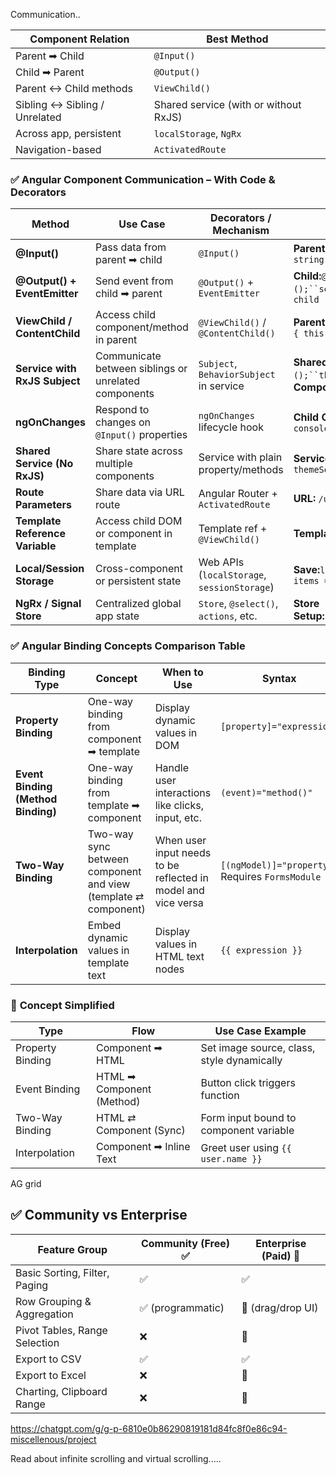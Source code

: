 
Communication..

| Component Relation            | Best Method                           |
| ----------------------------- | ------------------------------------- |
| Parent ➡ Child                | `@Input()`                            |
| Child ➡ Parent                | `@Output()`                           |
| Parent ↔ Child methods        | `ViewChild()`                         |
| Sibling ↔ Sibling / Unrelated | Shared service (with or without RxJS) |
| Across app, persistent        | `localStorage`, `NgRx`                |
| Navigation-based              | `ActivatedRoute`                      |

### ✅ **Angular Component Communication – With Code & Decorators**

| Method                          | Use Case                                             | Decorators / Mechanism                      | Code Example                                                                                                                                                                                                   |
| ------------------------------- | ---------------------------------------------------- | ------------------------------------------- | -------------------------------------------------------------------------------------------------------------------------------------------------------------------------------------------------------------- |
| **@Input()**                    | Pass data from parent ➡ child                        | `@Input()`                                  | **Parent:**`<app-child [title]="pageTitle"></app-child>`**Child:**`@Input() title: string;`                                                                                                                    |
| **@Output() + EventEmitter**    | Send event from child ➡ parent                       | `@Output()` + `EventEmitter`                | **Child:**`@Output() courseSelected = new EventEmitter<string>();``selectCourse(id: string) { this.courseSelected.emit(id); }`**Parent:**`<app-child (courseSelected)="onCourseSelected($event)"></app-child>` |
| **ViewChild / ContentChild**    | Access child component/method in parent              | `@ViewChild()` / `@ContentChild()`          | **Parent:**`@ViewChild(ChildComponent) child!: ChildComponent;``ngAfterViewInit() { this.child.doSomething(); }`                                                                                               |
| **Service with RxJS Subject**   | Communicate between siblings or unrelated components | `Subject`, `BehaviorSubject` in service     | **Shared Service:**`course$ = new Subject<string>();``this.course$.next('Java')`**Subscriber Component:**`this.service.course$.subscribe(course => { ... });`                                                  |
| **ngOnChanges**                 | Respond to changes on `@Input()` properties          | `ngOnChanges` lifecycle hook                | **Child Component:**`@Input() data: any;``ngOnChanges(changes: SimpleChanges) { console.log(changes); }`                                                                                                       |
| **Shared Service (No RxJS)**    | Share state across multiple components               | Service with plain property/methods         | **Service:**`selectedColor = 'blue';`**Components:**`this.color = themeService.selectedColor;`                                                                                                                 |
| **Route Parameters**            | Share data via URL route                             | Angular Router + `ActivatedRoute`           | **URL:** `/user/12`**Component:**`id = this.route.snapshot.paramMap.get('id');`                                                                                                                                |
| **Template Reference Variable** | Access child DOM or component in template            | Template ref + `@ViewChild()`               | **Template:**`<input #userInput>`**TS:**`@ViewChild('userInput') input!: ElementRef;`                                                                                                                          |
| **Local/Session Storage**       | Cross-component or persistent state                  | Web APIs (`localStorage`, `sessionStorage`) | **Save:**`localStorage.setItem('cart', JSON.stringify(cartItems));`**Retrieve:**`const items = JSON.parse(localStorage.getItem('cart'));`                                                                      |
| **NgRx / Signal Store**         | Centralized global app state                         | `Store`, `@select()`, `actions`, etc.       | **Store Setup:**`store.dispatch(addToCart({item}));``store.select('cart').subscribe(...)`                                                                                                                      |


### ✅ **Angular Binding Concepts Comparison Table**

| Binding Type                       | Concept                                                        | When to Use                                                   | Syntax                                               | Code Example                                           |
| ---------------------------------- | -------------------------------------------------------------- | ------------------------------------------------------------- | ---------------------------------------------------- | ------------------------------------------------------ |
| **Property Binding**               | One-way binding from component ➡ template                      | Display dynamic values in DOM                                 | `[property]="expression"`                            | `<img [src]="profileImageUrl">`                        |
| **Event Binding (Method Binding)** | One-way binding from template ➡ component                      | Handle user interactions like clicks, input, etc.             | `(event)="method()"`                                 | `<button (click)="onSubmit()">Submit</button>`         |
| **Two-Way Binding**                | Two-way sync between component and view (template ⇄ component) | When user input needs to be reflected in model and vice versa | `[(ngModel)]="property"`  <br>Requires `FormsModule` | `<input [(ngModel)]="username">`  <br>`{{ username }}` |
| **Interpolation**                  | Embed dynamic values in template text                          | Display values in HTML text nodes                             | `{{ expression }}`                                   | `<h1>Hello, {{ user.name }}!</h1>`                     |

### 🧠 **Concept Simplified**

|Type|Flow|Use Case Example|
|---|---|---|
|Property Binding|Component ➡ HTML|Set image source, class, style dynamically|
|Event Binding|HTML ➡ Component (Method)|Button click triggers function|
|Two-Way Binding|HTML ⇄ Component (Sync)|Form input bound to component variable|
|Interpolation|Component ➡ Inline Text|Greet user using `{{ user.name }}`|

AG grid 

## ✅ Community vs Enterprise

| Feature Group                 | Community (Free) ✅ | Enterprise (Paid) 💼 |
| ----------------------------- | ------------------ | -------------------- |
| Basic Sorting, Filter, Paging | ✅                  | ✅                    |
| Row Grouping & Aggregation    | ✅ (programmatic)   | 💼 (drag/drop UI)    |
| Pivot Tables, Range Selection | ❌                  | 💼                   |
| Export to CSV                 | ✅                  | ✅                    |
| Export to Excel               | ❌                  | 💼                   |
| Charting, Clipboard Range     | ❌                  | 💼                   |

https://chatgpt.com/g/g-p-6810e0b86290819181d84fc8f0e86c94-miscellenous/project

Read about infinite scrolling and virtual scrolling.....
